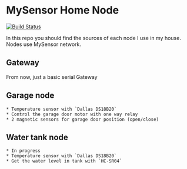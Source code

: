 # MySensor Home Node

[![Build Status](https://travis-ci.org/Ducatel/MysensorHomeNode.svg?branch=master)](https://travis-ci.org/Ducatel/MysensorHomeNode)

In this repo you should find the sources of each node I use in my house.
Nodes use MySensor network.

## Gateway
From now, just a basic serial Gateway

## Garage node

    * Temperature sensor with `Dallas DS18B20`
    * Control the garage door motor with one way relay
    * 2 magnetic sensors for garage door position (open/close)

## Water tank node

    * In progress
    * Temperature sensor with `Dallas DS18B20`
    * Get the water level in tank with `HC-SR04`

